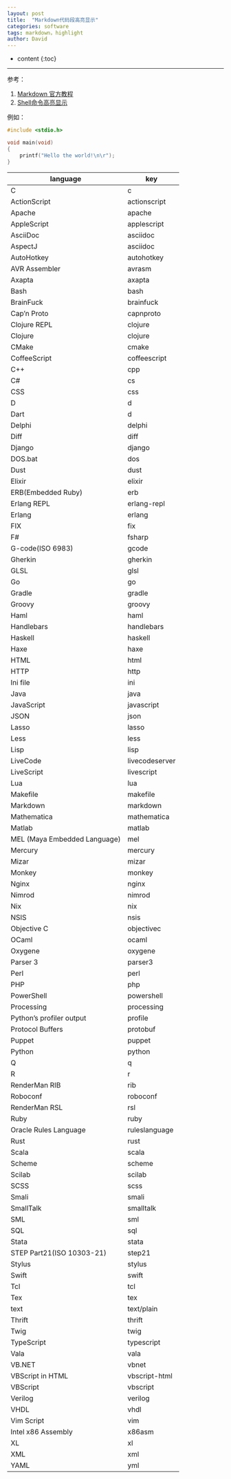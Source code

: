 ```yaml
---
layout: post
title:  "Markdown代码段高亮显示"
categories: software
tags: markdown，highlight
author: David
---
```


* content
{:toc}

---
参考：
1. [Markdown 官方教程](https://markdown.com.cn/basic-syntax/)
2. [Shell命令高亮显示](https://www.jianshu.com/p/05c41cf1a7c4)

例如：
```c
#include <stdio.h>

void main(void)
{
    printf("Hello the world!\n\r");
}
```

| language | key |
|-|-|
| C |	c |
| ActionScript | actionscript |
| Apache |	apache |
| AppleScript |	applescript |
| AsciiDoc |	asciidoc |
| AspectJ |	asciidoc |
| AutoHotkey |	autohotkey |
| AVR Assembler |	avrasm |
| Axapta |	axapta |
| Bash |	bash |
| BrainFuck |	brainfuck |
| Cap’n Proto |	capnproto |
| Clojure REPL |	clojure |
| Clojure |	clojure |
| CMake |	cmake |
| CoffeeScript |	coffeescript |
| C++ |	cpp |
| C# |	cs |
| CSS |	css |
| D |	d |
| Dart |	d |
| Delphi |	delphi |
| Diff |	diff |
| Django |	django |
| DOS.bat |	dos |
| Dust |	dust |
| Elixir |	elixir |
| ERB(Embedded Ruby) |	erb |
| Erlang REPL |	erlang-repl |
| Erlang |	erlang |
| FIX |	fix |
| F# |	fsharp |
| G-code(ISO 6983) |	gcode |
| Gherkin |	gherkin |
| GLSL |	glsl |
| Go |	go |
| Gradle |	gradle |
| Groovy |	groovy |
| Haml |	haml |
| Handlebars |	handlebars |
| Haskell |	haskell |
| Haxe |	haxe |
| HTML |	html |
| HTTP |	http |
| Ini file |	ini |
| Java |	java |
| JavaScript |	javascript |
| JSON |	json |
| Lasso |	lasso |
| Less |	less |
| Lisp |	lisp |
| LiveCode |	livecodeserver |
| LiveScript |	livescript |
| Lua |	lua |
| Makefile |	makefile |
| Markdown |	markdown |
| Mathematica |	mathematica |
| Matlab |	matlab |
| MEL (Maya Embedded Language) |	mel |
| Mercury |	mercury |
| Mizar |	mizar |
| Monkey |	monkey |
| Nginx |	nginx |
| Nimrod |	nimrod |
| Nix |	nix |
| NSIS |	nsis |
| Objective C |	objectivec |
| OCaml |	ocaml |
| Oxygene |	oxygene |
| Parser 3 |	parser3 |
| Perl |	perl |
| PHP |	php |
| PowerShell |	powershell |
| Processing |	processing |
| Python’s profiler output |	profile |
| Protocol Buffers |	protobuf |
| Puppet |	puppet |
| Python |	python |
| Q |	q |
| R |	r |
| RenderMan RIB |	rib |
| Roboconf |	roboconf |
| RenderMan RSL |	rsl |
| Ruby |	ruby |
| Oracle Rules Language |	ruleslanguage |
| Rust |	rust |
| Scala |	scala |
| Scheme |	scheme |
| Scilab |	scilab |
| SCSS |	scss |
| Smali |	smali |
| SmallTalk |	smalltalk |
| SML |	sml |
| SQL |	sql |
| Stata |	stata |
| STEP Part21(ISO 10303-21) |	step21 |
| Stylus |	stylus |
| Swift |	swift |
| Tcl |	tcl |
| Tex |	tex |
| text |	text/plain |
| Thrift |	thrift |
| Twig |	twig |
| TypeScript |	typescript |
| Vala |	vala |
| VB.NET |	vbnet |
| VBScript in HTML |	vbscript-html |
| VBScript |	vbscript |
| Verilog |	verilog |
| VHDL |	vhdl |
| Vim Script |	vim |
| Intel x86 Assembly |	x86asm |
| XL |	xl |
| XML |	xml |
| YAML |	yml |

